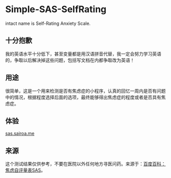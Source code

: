 # Simple-SAS-SelfRating
intact name is Self-Rating Anxiety Scale.
## 十分抱歉
我的英语水平十分低下，甚至变量都是用汉语拼音代替，我一定会努力学习英语的，争取以后解决掉这些问题，包括写文档在内都争取改为英语！
## 用途
很简单，这是一个用来检测是否有焦虑症的小程序，认真的回忆一周内是否有问题中的情况，根据程度选择后面的选项，最终能够得出焦虑症的程度或者是否具有焦虑症。
## 体验
[sas.sairoa.me](http://sas.sairoa.me)
## 来源
这个测试结果仅供参考，不要在医院以外任何地方寻医问药。来源于：[百度百科：焦虑自评量表SAS](http://baike.baidu.com/link?url=JqifPiztzixoL4aoTO8srN0Kkj4JCzl7iwL7ITEcRE3z98nVeW28-5Izp30gJJ6u1_-MPQ3gmP6EDjyP5N3oWhKm4zDsT5Pt1MIyBHuKjQ9e-usy4Yh-Mt1pmUtIM4wpVA4pWwpTNaqQY2FomdNMQJtbryTMPEp4gFQ8s-iVbxy)。
